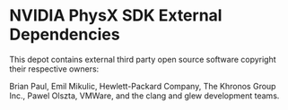 # NVIDIA PhysX SDK External Dependencies

This depot contains external third party open source software copyright their respective owners: 

Brian Paul,
Emil Mikulic,
Hewlett-Packard Company,
The Khronos Group Inc.,
Pawel Olszta,
VMWare,
and the clang and glew development teams.

